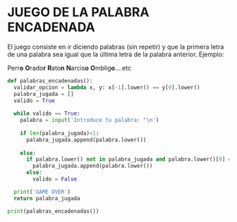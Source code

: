 # JUEGO DE LA PALABRA ENCADENADA
 El juego consiste en ir diciendo palabras (sin repetir) y que la primera letra de una palabra sea igual que la última letra de la palabra anterior.
 Ejemplo:
 
 Perr**o**
 **O**rado**r**
 **R**ato**n**
 **N**arcis**o**
 **O**mblig**o**....etc

```python
def palabras_encadenadas():
  validar_opcion = lambda x, y: x[-1].lower() == y[0].lower()
  palabra_jugada = []
  valido = True
  
  while valido == True:
    palabra = input('Introduce tu palabra: "\n')
    
    if len(palabra_jugada)<1:
      palabra_jugada.append(palabra.lower())
    
    else: 
      if palabra.lower() not in palabra_jugada and palabra.lower()[0] == palabra_jugada[-1][-1]:
        palabra_jugada.append(palabra.lower())
      else:
        valido = False

  print('GAME OVER')
  return palabra_jugada

print(palabras_encadenadas())
```
